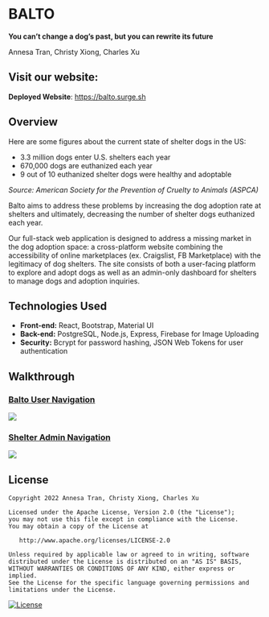 # BALTO
**You can’t change a dog’s past, but you can rewrite its future**

Annesa Tran, Christy Xiong, Charles Xu

## Visit our website:

**Deployed Website**: https://balto.surge.sh

## Overview

Here are some figures about the current state of shelter dogs in the US:
- 3.3 million dogs enter U.S. shelters each year
- 670,000 dogs are euthanized each year
- 9 out of 10 euthanized shelter dogs were healthy and adoptable

*Source: American Society for the Prevention of Cruelty to Animals (ASPCA)*

Balto aims to address these problems by increasing the dog adoption rate at shelters and ultimately, decreasing the number of shelter dogs euthanized each year. 

Our full-stack web application is designed to address a missing market in the dog adoption space: a cross-platform website combining the accessibility of online marketplaces (ex. Craigslist, FB Marketplace) with the legitimacy of dog shelters. The site consists of both a user-facing platform to explore and adopt dogs as well as an admin-only dashboard for shelters to manage dogs and adoption inquiries.

## Technologies Used

- **Front-end:** React, Bootstrap, Material UI
- **Back-end:** PostgreSQL, Node.js, Express, Firebase for Image Uploading
- **Security:** Bcrypt for password hashing, JSON Web Tokens for user authentication

## Walkthrough

<a href="https://www.loom.com/share/ee20dcbe578d456387a6d9375795a259">
    <h3>Balto User Navigation</h3>
    <img style="max-width:600px;" src="https://cdn.loom.com/sessions/thumbnails/ee20dcbe578d456387a6d9375795a259-with-play.gif">
</a>

<a href="https://www.loom.com/share/bbd3a4d412384f42a31f4e260e874325">
    <h3>Shelter Admin Navigation</h3>
    <img style="max-width:600px;" src="https://cdn.loom.com/sessions/thumbnails/bbd3a4d412384f42a31f4e260e874325-with-play.gif">
</a>


## License

    Copyright 2022 Annesa Tran, Christy Xiong, Charles Xu

    Licensed under the Apache License, Version 2.0 (the "License");
    you may not use this file except in compliance with the License.
    You may obtain a copy of the License at

       http://www.apache.org/licenses/LICENSE-2.0

    Unless required by applicable law or agreed to in writing, software
    distributed under the License is distributed on an "AS IS" BASIS,
    WITHOUT WARRANTIES OR CONDITIONS OF ANY KIND, either express or implied.
    See the License for the specific language governing permissions and
    limitations under the License.

[![License](https://img.shields.io/badge/License-Apache_2.0-blue.svg)](https://opensource.org/licenses/Apache-2.0)
